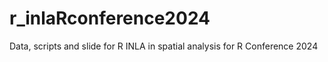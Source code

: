 # r_inlaRconference2024
Data, scripts and slide for R INLA in spatial analysis for R Conference 2024

